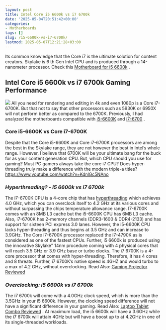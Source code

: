```yaml
---
layout: post
title: Intel Core i5 6600k vs i7 6700k
date: '2025-05-04T20:51:42+00:00'
categories:
- Motherboards
tags: []
slug: /i5-6600k-vs-i7-6700k/
lastmod: 2025-05-07T12:21:28+03:00
---
```


Its common knowledge that the Core i7 is the ultimate solution for content creators.
Skylake is 6
th
Gen Intel CPU and is produced through a 14-nanometer processor. Check this
[Motherboard for i5 6600k](https://pestpolicy.com/best-motherboard-for-i5-6600k/)
.
## Intel Core i5 6600k vs i7 6700k Gaming Performance
![](/assets/img/img/)
All you need for rendering and editing in 4k and even 1080p is a Core i7-6700K. But that not to say that other processors such as 5930K or 6950X will not perform better as compared to the 6700K.
Previously, I had analyzed the motherboards compatible with
[i5-6600K](https://pestpolicy.com/best-motherboard-for-i5-6600k/)
and
[i7-6700](https://pestpolicy.com/best-motherboard-for-i5-7600k/)
.
### **Core i5-6600K vs Core i7-6700K**
Despite that the Core i5-6600K and Core i7-6700K processors are among the best in the Skylake range, they are not however the best in Intel’s whole range. However, I believe that 6700K will be your ultimate bang for the buck for as your content generation CPU.
But, which CPU should you use for gaming? Must PC gamers always take the core i7 CPU? Does hyper-threading truly make a difference with the modern triple-a titles?
https://www.youtube.com/watch?v=KdnlGc5NAno
### *Hyperthreading? - i5 6600k vs i7 6700k*
The i7-6700K CPU is a 4-core chip that has
[hyperthreading](https://www.intel.com/content/www/us/en/architecture-and-technology/hyper-threading/hyper-threading-technology.html)
which achieves 4.0 GHz, which you can overclock itself to 4.2 GHz at its various cores and without surpassing the chips temperature allowance range.
I7-6700K comes with an 8MB L3 cache but the i5-6600K CPU has 6MB L3 cache. Also, i7-6700K has 2-memory channels (DDR3-1600 & DDR4-2133) and has support for sixteen PCI express 3.0 lanes. However, the i5-6600K CPU lacks hyper-threading and thus begins at 3.5 GHz and can increase to 3.9GHz.
The Core i7-6700K processor replaced the i7-4790K as is considered as one of the fastest CPUs. Further, i5 6600k is produced using the innovative Skylake" 14nm procedure coming with 4 physical cores that will reach 3.5 GHz or 3.9 GHz base or turbo clocks.
The i7 6700K is a 4-core processor that comes with hyper-threading. Therefore, it has 4 cores and 8 threats. Further, i7 6700K’s native speed is 4GHZ and would turbo to a max of 4.2 GHz, without overclocking.
Read Also:
[Gaming Projector Reviewed](https://pestpolicy.com/best-gaming-projector/)
### *Overclocking: i5 6600k vs i7 6700k*
The i7 6700k will come with a 4.0GHz clock speed, which is more than the 3.5GHz in your i5 6600k.
However, the clocking speed difference will not have a significant difference in your gaming. Read Also:
[Laptop Tablet Combo Reviewed](https://pestpolicy.com/best-laptop-tablet-combo/)
.
At maximum load, the i5 6600k will have a 3.6GHz while the i7 6700k will attain 4GHz but will have a boost up to at 4.2GHz in one of its single-threaded workloads.
